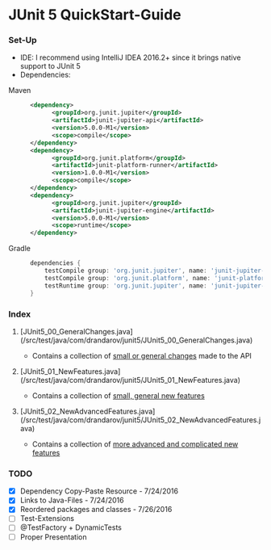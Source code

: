 # JUnit 5 QuickStart-Guide

### Set-Up
- IDE: I recommend using IntelliJ IDEA 2016.2+ since it brings native support to JUnit 5
- Dependencies:

Maven
```xml
      <dependency>
            <groupId>org.junit.jupiter</groupId>
            <artifactId>junit-jupiter-api</artifactId>
            <version>5.0.0-M1</version>
            <scope>compile</scope>
      </dependency>
      <dependency>
            <groupId>org.junit.platform</groupId>
            <artifactId>junit-platform-runner</artifactId>
            <version>1.0.0-M1</version>
            <scope>compile</scope>
      </dependency>
      <dependency>
            <groupId>org.junit.jupiter</groupId>
            <artifactId>junit-jupiter-engine</artifactId>
            <version>5.0.0-M1</version>
            <scope>runtime</scope>
      </dependency>
```
Gradle
```gradle
      dependencies {
          testCompile group: 'org.junit.jupiter', name: 'junit-jupiter-api', version: '5.0.0-M1'´
          testCompile group: 'org.junit.platform', name: 'junit-platform-runner', version: '1.0.0-M1'
          testRuntime group: 'org.junit.jupiter', name: 'junit-jupiter-engine', version: '5.0.0-M1'
      }
```

### Index
1. [JUnit5_00_GeneralChanges.java] (/src/test/java/com/drandarov/junit5/JUnit5_00_GeneralChanges.java)
    - Contains a collection of <u>small or general changes</u> made to the API

3. [JUnit5_01_NewFeatures.java] (/src/test/java/com/drandarov/junit5/JUnit5_01_NewFeatures.java)
    - Contains a collection of <u>small, general new features</u>
    
4. [JUnit5_02_NewAdvancedFeatures.java] (/src/test/java/com/drandarov/junit5/JUnit5_02_NewAdvancedFeatures.java)
    - Contains a collection of <u>more advanced and complicated new features</u>

### TODO
- [x] Dependency Copy-Paste Resource - 7/24/2016
- [x] Links to Java-Files - 7/24/2016
- [x] Reordered packages and classes - 7/26/2016
- [ ] Test-Extensions
- [ ] @TestFactory + DynamicTests
- [ ] Proper Presentation
